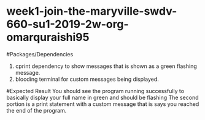 # week1-join-the-maryville-swdv-660-su1-2019-2w-org-omarquraishi95

#Packages/Dependencies
1) cprint dependency to show messages that is shown as a green flashing message.  
2) blooding terminal for custom messages being displayed.

#Expected Result
You should see the program running successfully to basically display your full name in green and should be flashing
The second portion is a print statement with a custom message that is says you reached the end of the program.
